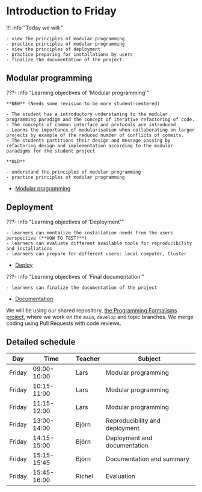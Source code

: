 # Introduction to Friday

!!! info "Today we will:"

    - view the principles of modular programming
    - practice principles of modular programming
    - view the principles of deployment
    - practice preparing for installations by users
    - finalize the documentation of the project.

 
## Modular programming

???- info "Learning objectives of 'Modular programming'"

    **NEW** (Needs some revision to be more student-centered)
    
    - The student has a introductory understaning to the modular programming paradigm and the concept of iterative refactoring of code. 
    - The concepts of common interface and protocols are introduced
    - Learns the importance of modularisation when collaborating on larger projects by example of the reduced number of conflicts of commits.
    - The students partitions their design and message passing by refactoring design and implementation according to the modular paradigms for the student project
    
    **OLD**
    
    - understand the principles of modular programming
    - practice principles of modular programming

- [Modular programming](modularity/modular.md)
  
## Deployment

???- info "Learning objectives of 'Deployment'"

    - learners can mentalize the installation needs from the users perspective (**HOW TO TEST?**)
    - learners can evaluate different available tools for reproducibility and installations
    - learners can prepare for different users: local computer, Cluster

- [Deploy](deployment/deploy.md)

???- info "Learning objectives of 'Final documentation'"

    - learners can finalize the documentation of the project
    
- [Documentation](deployment/documentation.md)


We will be using our shared repository,
[the Programming Formalisms project](https://github.com/programming-formalisms/programming_formalisms_project_summer_2024),
where we work on the `main`, `develop` and topic branches.
We merge coding using Pull Requests with code reviews.

## Detailed schedule

Day      |Time       |Teacher|Subject
---------|-----------|-------|-----------------------------------------------------------
Friday   |09:00-10:00|Lars   |Modular programming
Friday   |10:15-11:00|Lars   |Modular programming
Friday   |11:15-12:00|Lars   |Modular programming
Friday   |13:00-14:00|Björn  |Reproducibility and deployment
Friday   |14:15-15:00|Björn  |Deployment and documentation
Friday   |15:15-15:45|Björn  |Documentation and summary
Friday   |15:45-16:00|Richel |Evaluation

